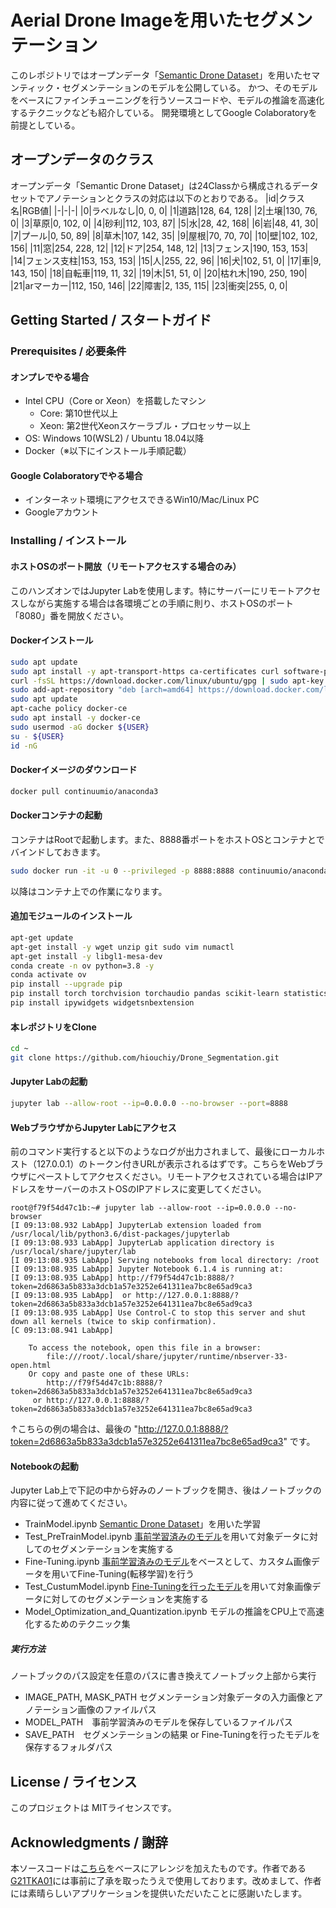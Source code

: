# Aerial Drone Imageを用いたセグメンテーション
このレポジトリではオープンデータ「[Semantic Drone Dataset](https://www.kaggle.com/datasets/bulentsiyah/semantic-drone-dataset)」を用いたセマンティック・セグメンテーションのモデルを公開している。
かつ、そのモデルをベースにファインチューニングを行うソースコードや、モデルの推論を高速化するテクニックなども紹介している。
開発環境としてGoogle Colaboratoryを前提としている。
## オープンデータのクラス
オープンデータ「Semantic Drone Dataset」は24Classから構成されるデータセットでアノテーションとクラスの対応は以下のとおりである。
|id|クラス名|RGB値|
|-|-|-|
|0|ラベルなし|0, 0, 0|
|1|道路|128, 64, 128|
|2|土壌|130, 76, 0|
|3|草原|0, 102, 0|
|4|砂利|112, 103, 87|
|5|水|28, 42, 168|
|6|岩|48, 41, 30|
|7|プール|0, 50, 89|
|8|草木|107, 142, 35|
|9|屋根|70, 70, 70|
|10|壁|102, 102, 156|
|11|窓|254, 228, 12|
|12|ドア|254, 148, 12|
|13|フェンス|190, 153, 153|
|14|フェンス支柱|153, 153, 153|
|15|人|255, 22, 96|
|16|犬|102, 51, 0|
|17|車|9, 143, 150|
|18|自転車|119, 11, 32|
|19|木|51, 51, 0|
|20|枯れ木|190, 250, 190|
|21|arマーカー|112, 150, 146|
|22|障害|2, 135, 115|
|23|衝突|255, 0, 0|

## Getting Started / スタートガイド
### Prerequisites / 必要条件
#### オンプレでやる場合
- Intel CPU（Core or Xeon）を搭載したマシン
    - Core: 第10世代以上
    - Xeon: 第2世代Xeonスケーラブル・プロセッサー以上
- OS: Windows 10(WSL2) / Ubuntu 18.04以降
- Docker（※以下にインストール手順記載）
#### Google Colaboratoryでやる場合
- インターネット環境にアクセスできるWin10/Mac/Linux PC
- Googleアカウント
### Installing / インストール
#### ホストOSのポート開放（リモートアクセスする場合のみ）
このハンズオンではJupyter Labを使用します。特にサーバーにリモートアクセスしながら実施する場合は各環境ごとの手順に則り、ホストOSのポート「8080」番を開放ください。
#### Dockerインストール
```Bash
sudo apt update
sudo apt install -y apt-transport-https ca-certificates curl software-properties-common
curl -fsSL https://download.docker.com/linux/ubuntu/gpg | sudo apt-key add -
sudo add-apt-repository "deb [arch=amd64] https://download.docker.com/linux/ubuntu bionic stable"
sudo apt update
apt-cache policy docker-ce
sudo apt install -y docker-ce
sudo usermod -aG docker ${USER}
su - ${USER}
id -nG
```

#### Dockerイメージのダウンロード
```Bash
docker pull continuumio/anaconda3
```
#### Dockerコンテナの起動
コンテナはRootで起動します。また、8888番ポートをホストOSとコンテナとでバインドしておきます。
```Bash
sudo docker run -it -u 0 --privileged -p 8888:8888 continuumio/anaconda3 /bin/bash
```
以降はコンテナ上での作業になります。
#### 追加モジュールのインストール
```Bash
apt-get update
apt-get install -y wget unzip git sudo vim numactl
apt-get install -y libgl1-mesa-dev
conda create -n ov python=3.8 -y
conda activate ov
pip install --upgrade pip
pip install torch torchvision torchaudio pandas scikit-learn statistics pillow opencv-python albumentations tqdm matplotlib typing-extensions==4.4.0 jupyterlab segmentation-models-pytorch torchsummary
pip install ipywidgets widgetsnbextension
```
#### 本レポジトリをClone
```Bash
cd ~
git clone https://github.com/hiouchiy/Drone_Segmentation.git
```
#### Jupyter Labの起動
```Bash
jupyter lab --allow-root --ip=0.0.0.0 --no-browser --port=8888
```
#### WebブラウザからJupyter Labにアクセス
前のコマンド実行すると以下のようなログが出力されまして、最後にローカルホスト（127.0.0.1）のトークン付きURLが表示されるはずです。こちらをWebブラウザにペーストしてアクセスください。リモートアクセスされている場合はIPアドレスをサーバーのホストOSのIPアドレスに変更してください。
```
root@f79f54d47c1b:~# jupyter lab --allow-root --ip=0.0.0.0 --no-browser
[I 09:13:08.932 LabApp] JupyterLab extension loaded from /usr/local/lib/python3.6/dist-packages/jupyterlab
[I 09:13:08.933 LabApp] JupyterLab application directory is /usr/local/share/jupyter/lab
[I 09:13:08.935 LabApp] Serving notebooks from local directory: /root
[I 09:13:08.935 LabApp] Jupyter Notebook 6.1.4 is running at:
[I 09:13:08.935 LabApp] http://f79f54d47c1b:8888/?token=2d6863a5b833a3dcb1a57e3252e641311ea7bc8e65ad9ca3
[I 09:13:08.935 LabApp]  or http://127.0.0.1:8888/?token=2d6863a5b833a3dcb1a57e3252e641311ea7bc8e65ad9ca3
[I 09:13:08.935 LabApp] Use Control-C to stop this server and shut down all kernels (twice to skip confirmation).
[C 09:13:08.941 LabApp] 
    
    To access the notebook, open this file in a browser:
        file:///root/.local/share/jupyter/runtime/nbserver-33-open.html
    Or copy and paste one of these URLs:
        http://f79f54d47c1b:8888/?token=2d6863a5b833a3dcb1a57e3252e641311ea7bc8e65ad9ca3
     or http://127.0.0.1:8888/?token=2d6863a5b833a3dcb1a57e3252e641311ea7bc8e65ad9ca3
```
↑こちらの例の場合は、最後の "http://127.0.0.1:8888/?token=2d6863a5b833a3dcb1a57e3252e641311ea7bc8e65ad9ca3" です。
#### Notebookの起動
Jupyter Lab上で下記の中から好みのノートブックを開き、後はノートブックの内容に従って進めてください。

- TrainModel.ipynb
[Semantic Drone Dataset](https://www.kaggle.com/datasets/bulentsiyah/semantic-drone-dataset)」を用いた学習
- Test_PreTrainModel.ipynb
[事前学習済みのモデル](https://drive.google.com/file/d/14PtYuFZc-5sB2n9lLUDku8bgyEKSLZG5/view?usp=share_link)を用いて対象データに対してのセグメンテーションを実施する
- Fine-Tuning.ipynb
[事前学習済みのモデル](https://drive.google.com/file/d/14PtYuFZc-5sB2n9lLUDku8bgyEKSLZG5/view?usp=share_link)をベースとして、カスタム画像データを用いてFine-Tuning(転移学習)を行う
- Test_CustumModel.ipynb
[Fine-Tuningを行ったモデル](https://drive.google.com/file/d/1JXPHg4brau1T93z79VNr4VqLeCEx2CcW/view?usp=share_link)を用いて対象画像データに対してのセグメンテーションを実施する
- Model_Optimization_and_Quantization.ipynb
モデルの推論をCPU上で高速化するためのテクニック集
##### 実行方法
ノートブックのパス設定を任意のパスに書き換えてノートブック上部から実行
- IMAGE_PATH, MASK_PATH セグメンテーション対象データの入力画像とアノテーション画像のファイルパス
- MODEL_PATH　事前学習済みのモデルを保存しているファイルパス
- SAVE_PATH　セグメンテーションの結果 or Fine-Tuningを行ったモデルを保存するフォルダパス

## License / ライセンス
このプロジェクトは MITライセンスです。

## Acknowledgments / 謝辞
本ソースコードは[こちら](https://github.com/G21TKA01/Drone_Segmentation)をベースにアレンジを加えたものです。作者である[G21TKA01](https://github.com/G21TKA01)には事前に了承を取ったうえで使用しております。改めまして、作者には素晴らしいアプリケーションを提供いただいたことに感謝いたします。